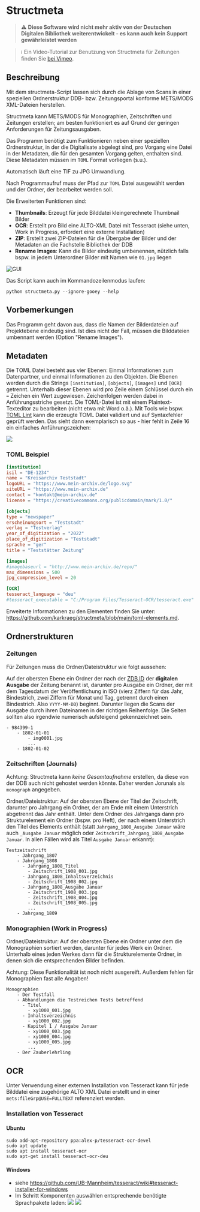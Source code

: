 # Structmeta

> :warning: **Diese Software wird nicht mehr aktiv von der Deutschen Digitalen Bibliothek weiterentwickelt - es kann auch kein Support gewährleistet werden**

> :information_source: Ein Video-Tutorial zur Benutzung von Structmeta für Zeitungen finden Sie [bei Vimeo](https://vimeo.com/774251098).

## Beschreibung

Mit dem structmeta-Script lassen sich durch die Ablage von Scans in einer speziellen Ordnerstruktur DDB- bzw. Zeitungsportal konforme METS/MODS XML-Dateien herstellen.

Structmeta kann METS/MODS für Monographien, Zeitschriften und Zeitungen erstellen; am besten funktioniert es auf Grund der geringen Anforderungen für Zeitungsausgaben.

Das Programm benötigt zum Funktionieren neben einer speziellen Ordnerstruktur, in der die Digitalisate abgelegt sind, pro Vorgang eine Datei in der Metadaten, die für den gesamten Vorgang gelten, enthalten sind. Diese Metadaten müssen im `TOML` Format vorliegen (s.u.).

Automatisch läuft eine TIF zu JPG Umwandlung.

Nach Programmaufruf muss der Pfad zur `TOML` Datei ausgewählt werden und der Ordner, der bearbeitet werden soll.

Die Erweiterten Funktionen sind:

- **Thumbnails**: Erzeugt für jede Bilddatei kleingerechnete Thumbnail Bilder
- **OCR**: Erstellt pro Bild eine ALTO-XML Datei mit Tesseract (siehe unten, Work in Progress, erfordert eine externe Installation)
- **ZIP**: Erstellt zwei ZIP-Dateien für die Übergabe der Bilder und der Metadaten an die Fachstelle Bibliothek der DDB
- **Rename Images**: Kann die Bilder eindeutig umbenennen, nützlich falls bspw. in jedem Unterordner Bilder mit Namen wie `01.jpg` liegen

![GUI](assets/gui.png)

Das Script kann auch im Kommandozeilenmodus laufen:

```
python structmeta.py --ignore-gooey --help
```

## Vorbemerkungen

Das Programm geht davon aus, dass die Namen der Bilderdateien auf Projektebene eindeutig sind. Ist dies nicht der Fall, müssen die Bilddateien umbennant werden (Option "Rename Images").

## Metadaten

Die TOML Datei besteht aus vier Ebenen: Einmal Informationen zum Datenpartner, und einmal Informationen zu den Objekten. Die Ebenen werden durch die Strings `[institution]`, `[objects]`, `[images]` und `[OCR]` getrennt. Unterhalb dieser Ebenen wird pro Zeile einem Schlüssel durch ein `=` Zeichen ein Wert zugewiesen. Zeichenfolgen werden dabei in Anführungsstriche gesetzt. Die TOML-Datei ist mit einem Plaintext-Texteditor zu bearbeiten (nicht etwa mit Word o.ä.). Mit Tools wie bspw. [TOML Lint](https://www.toml-lint.com/) kann die erzeugte TOML Datei validiert und auf Syntaxfehler geprüft werden. Das sieht dann exemplarisch so aus - hier fehlt in Zeile 16 ein einfaches Anführungszeichen:

![](assets/tomllint.png)

### TOML Beispiel

```toml
[institution]
isil = "DE-1234"
name = "Kreisarchiv Teststadt"
logoURL = "https://www.mein-archiv.de/logo.svg"
siteURL = "https://www.mein-archiv.de"
contact = "kontakt@mein-archiv.de"
license = "https://creativecommons.org/publicdomain/mark/1.0/"

[objects]
type = "newspaper"
erscheinungsort = "Teststadt"
verlag = "Testverlag"
year_of_digitization = "2022"
place_of_digitization = "Teststadt"
sprache = "ger"
title = "Teststätter Zeitung"

[images]
#imagebaseurl = "http://www.mein-archiv.de/repo/"
max_dimensions = 500
jpg_compression_level = 20

[OCR]
tesseract_language = "deu"
#tesseract_executable = "C:/Program Files/Tesseract-OCR/tesseract.exe"
```

Erweiterte Informationen zu den Elementen finden Sie unter: https://github.com/karkraeg/structmeta/blob/main/toml-elements.md.

## Ordnerstrukturen

### Zeitungen

Für Zeitungen muss die Ordner/Dateistruktur wie folgt aussehen:

Auf der obersten Ebene ein Ordner der nach der [ZDB ID](https://zdb-katalog.de) der **digitalen Ausgabe** der Zeitung benannt ist, darunter pro Ausgabe ein Ordner, der mit dem Tagesdatum der Veröffentlichung in ISO (vierz Ziffern für das Jahr, Bindestrich, zwei Ziffern für Monat und Tag, getrennt durch einen Bindestrich. Also `YYYY-MM-DD`) beginnt. Darunter liegen die Scans der Ausgabe durch ihren Dateinamen in der richtigen Reihenfolge. Die Seiten sollten also irgendwie numerisch aufsteigend gekennzeichnet sein.

```
- 984399-1
    - 1802-01-01
        - img0001.jpg
        ...
    - 1802-01-02
```

### Zeitschriften (Journals)

Achtung: Structmeta kann _keine Gesamtaufnahme_ erstellen, da diese von der DDB auch nicht gehostet werden könnte. Daher werden Jorunals als `monograph` angegeben.

Ordner/Dateistruktur: Auf der obersten Ebene der Titel der Zeitschrift, darunter pro Jahrgang ein Ordner, der am Ende mit einem Unterstrich abgetrennt das Jahr enthält. Unter dem Ordner des Jahrgangs dann pro Strukturelement ein Ordner (bspw. pro Heft), der nach einem Unterstrich den Titel des Elements enthält (statt `Jahrgang_1808_Ausgabe Januar` wäre auch `_Ausgabe Januar` möglich oder `Zeitschrift_Jahrgang_1808_Ausgabe Januar`. In allen Fällen wird als Titel `Ausgabe Januar` erkannt):

```
Testzeitschrift
    - Jahrgang_1807
    - Jahrgang_1808
      - Jahrgang_1808_Titel
        - Zeitschrift_1908_001.jpg
      - Jahrgang_1808_Inhaltsverzeichnis
        - Zeitschrift_1908_002.jpg
      - Jahrgang_1808_Ausgabe Januar
        - Zeitschrift_1908_003.jpg
        - Zeitschrift_1908_004.jpg
        - Zeitschrift_1908_005.jpg
        ...
    - Jahrgang_1809
```

### Monographien (Work in Progress)

Ordner/Dateistruktur: Auf der obersten Ebene ein Ordner unter dem die Monographien sortiert werden, darunter für jedes Werk ein Ordner. Unterhalb eines jeden Werkes dann für die Strukturelemente Ordner, in denen sich die entsprechenden Bilder befinden.

Achtung: Diese Funktionalität ist noch nicht ausgereift. Außerdem fehlen für Monographien fast alle Angaben!

```
Monographien
    - Der Testfall
    - Abhandlungen die Testreichen Tests betreffend
      - Titel
        - xy1000_001.jpg
      - Inhaltsverzeichnis
        - xy1000_002.jpg
      - Kapitel 1 / Ausgabe Januar
        - xy1000_003.jpg
        - xy1000_004.jpg
        - xy1000_005.jpg
        ...
    - Der Zauberlehrling
```

## OCR

Unter Verwendung einer externen Installation von Tesseract kann für jede Bilddatei eine zugehörige ALTO XML Datei erstellt und in einer `mets:fileGrp@USE=FULLTEXT` referenziert werden.

### Installation von Tesseract

#### Ubuntu

```
sudo add-apt-repository ppa:alex-p/tesseract-ocr-devel
sudo apt update
sudo apt install tesseract-ocr
sudo apt-get install tesseract-ocr-deu
```

#### Windows

- siehe https://github.com/UB-Mannheim/tesseract/wiki#tesseract-installer-for-windows
- Im Schritt Komponenten auswählen entsprechende benötigte Sprachpakete laden:
![](assets/tessinstall1.png)
![](assets/tessinstall2.png)

